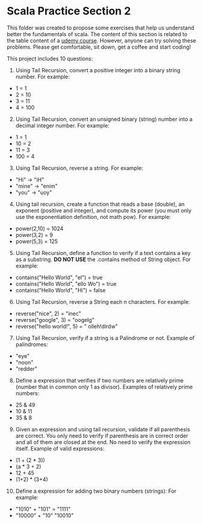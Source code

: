 # Scala Practice Section 2

This folder was created to propose some exercises that help us understand better the fundamentals of scala.
The content of this section is related to the table content of a [udemy course](https://www.udemy.com/course/rock-the-jvm-scala-for-beginners/). However, anyone can try solving these problems.
Please get comfortable, sit down, get a coffee and start coding!

This project includes 10 questions:

1. Using Tail Recursion, convert a positive integer into a binary string number.
For example:
- 1 = 1
- 2 = 10
- 3 = 11
- 4 = 100

2. Using Tail Recursion, convert an unsigned binary (string) number into a decimal integer number.
For example:
- 1 = 1
- 10 = 2
- 11 = 3
- 100 = 4
  
3. Using Tail Recursion, reverse a string.
For example:
- "Hi" -> "iH"
- "mine" -> "enim"
- "you" -> "uoy"
  
4. Using tail recursion, create a function that reads a base (double), an exponent (positive and integer), and compute its power (you must only use the exponentiation definition, not math pow).
For example:
- power(2,10) = 1024
- power(3,2) = 9
- power(5,3) = 125
  
5. Using Tail Recursion, define a function to verify if a text contains a key as a substring.
   **DO NOT USE** the .contains method of String object.
For example:
- contains("Hello World", "el") = true
- contains("Hello World", "ello Wo") = true
- contains("Hello World", "Hi") = false
  
6. Using Tail Recursion, reverse a String each n characters.
For example:
- reverse("nice", 2) = "inec"
- reverse("google", 3) = "oogelg"
- reverse("hello world!", 5) = " olleh!dlrdw"  

7. Using Tail Recursion, verify if a string is a Palindrome or not.
Example of palindromes:
- "eye"
- "noon"
- "redder"  

8. Define a expression that verifies if two numbers are relatively prime (number that in common only 1 as divisor).
Examples of relatively prime numbers:
- 25 & 49
- 10 & 11
- 35 & 8
  

9. Given an expression and using tail recursion, validate if all parenthesis are correct. You only need to verify if parenthesis are in correct order and all of them are closed at the end. No need to verify the expression itself. 
Example of valid expressions:
- (1 + (2 * 3))
- (a * 3 + 2)
- 12 + 45
- (1+2) * (3+4)

10. Define a expression for adding two binary numbers (strings):
For example:
- "1010" + "101" = "1111"
- "10000" + "10" "10010"
